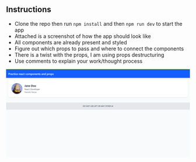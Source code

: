 ## Instructions

-   Clone the repo then run `npm install` and then `npm run dev` to start the app
-   Attached is a screenshot of how the app should look like
-   All components are already present and styled
-   Figure out which props to pass and where to connect the components
-   There is a twist with the props, I am using props destructuring
-   Use comments to explain your work/thought process

![Final output](/public/Screenshot%202025-04-09%20120658.png)
